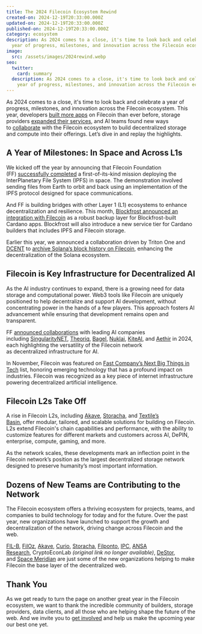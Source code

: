 ```yaml
---
title: The 2024 Filecoin Ecosystem Rewind
created-on: 2024-12-19T20:33:00.000Z
updated-on: 2024-12-19T20:33:00.000Z
published-on: 2024-12-19T20:33:00.000Z
category: ecosystem
description: As 2024 comes to a close, it's time to look back and celebrate a
  year of progress, milestones, and innovation across the Filecoin ecosystem.
image:
  src: /assets/images/2024rewind.webp
seo:
  twitter:
    card: summary
  description: As 2024 comes to a close, it's time to look back and celebrate a
    year of progress, milestones, and innovation across the Filecoin ecosystem.
---
```


As 2024 comes to a close, it's time to look back and celebrate a year of progress, milestones, and innovation across the Filecoin ecosystem. This year, developers [built more apps](/blog/one-year-of-programmability-smart-contracts-and-dapp-growth-on-filecoin) on Filecoin than ever before, storage providers [expanded their services](/blog/signal-spotlights-software-storage-solutions-built-on-filecoin-to-watch), and AI teams found new ways to [collaborate](/blog/how-decentralized-ai-and-data-storage-is-building-trust-in-ai) with the Filecoin ecosystem to build decentralized storage and compute into their offerings. Let’s dive in and replay the highlights.

## A Year of Milestones: In Space and Across L1s

We kicked off the year by announcing that Filecoin Foundation (FF) [successfully completed](/blog/filecoin-foundation-successfully-deploys-interplanetary-file-system-ipfs-in-space) a first-of-its-kind mission deploying the InterPlanetary File System (IPFS) in space. The demonstration involved sending files from Earth to orbit and back using an implementation of the IPFS protocol designed for space communications.

And FF is building bridges with other Layer 1 (L1) ecosystems to enhance decentralization and resilience. This month, [Blockfrost announced an integration with Filecoin](/blog/blockfrost-and-filecoin-foundation-collaborate-to-enhance-the-decentralization-of-cardano-data) as a robust backup layer for Blockfrost-built Cardano apps. Blockfrost will also introduce a new service tier for Cardano builders that includes IPFS and Filecoin storage.

Earlier this year, we announced a collaboration driven by Triton One and [DCENT](/ecosystem-explorer/dcent) to [archive Solana’s block history on Filecoin](https://destor.com/resources/news/solana-integrates-filecoin), enhancing the decentralization of the Solana ecosystem.

## Filecoin is Key Infrastructure for Decentralized AI

As the AI industry continues to expand, there is a growing need for data storage and computational power. Web3 tools like Filecoin are uniquely positioned to help decentralize and support AI development, without concentrating power in the hands of a few players. This approach fosters AI advancement while ensuring that development remains open and transparent.

FF [announced collaborations](/blog/leading-ai-projects-choose-filecoin-to-advance-ai-marking-the-networks-leading-role-as-depin-backbone-for-ai) with leading AI companies including [SingularityNET](https://singularitynet.io), [Theoriq](https://www.theoriq.ai), [Bagel](/ecosystem-explorer/bagel), [Nuklai](/ecosystem-explorer/nuklai), [KiteAI](/ecosystem-explorer/kite-ai), and [Aethir](/ecosystem-explorer/aethir) in 2024, each highlighting the versatility of the Filecoin network as decentralized infrastructure for AI.

In November, Filecoin was featured on [Fast Company’s Next Big Things in Tech](/blog/filecoin-as-the-infrastructure-for-decentralized-ai) list, honoring emerging technology that has a profound impact on industries. Filecoin was recognized as a key piece of internet infrastructure powering decentralized artificial intelligence.

## Filecoin L2s Take Off

A rise in Filecoin L2s, including [Akave](/ecosystem-explorer/akave), [Storacha](/ecosystem-explorer/storacha-network), and [Textile’s Basin](https://basin.textile.io), offer modular, tailored, and scalable solutions for building on Filecoin. L2s extend Filecoin's chain capabilities and performance, with the ability to customize features for different markets and customers across AI, DePIN, enterprise, compute, gaming, and more.

As the network scales, these developments mark an inflection point in the Filecoin network’s position as the largest decentralized storage network designed to preserve humanity’s most important information.

## Dozens of New Teams are Contributing to the Network

The Filecoin ecosystem offers a thriving ecosystem for projects, teams, and companies to build technology for today and for the future. Over the past year, new organizations have launched to support the growth and decentralization of the network, driving change across Filecoin and the web.

[FIL-B](https://fil.builders), [FilOz](https://www.filoz.org), [Akave](/ecosystem-explorer/akave), [Curio](https://curiostorage.org), [Storacha](/ecosystem-explorer/storacha-network), [Filponto](https://filponto.io), [IPC](https://docs.ipc.space), [ANSA Research](https://ansaresearch.ai), CryptoEconLab _(original link no longer available)_, [DeStor](/ecosystem-explorer/destor), and [Space Meridian](https://meridian.space) are just some of the new organizations helping to make Filecoin the base layer of the decentralized web.

## Thank You

As we get ready to turn the page on another great year in the Filecoin ecosystem, we want to thank the incredible community of builders, storage providers, data clients, and all those who are helping shape the future of the web. And we invite you to [get involved](https://docs.filecoin.io/basics/project-and-community/ways-to-contribute) and help us make the upcoming year our best one yet.
